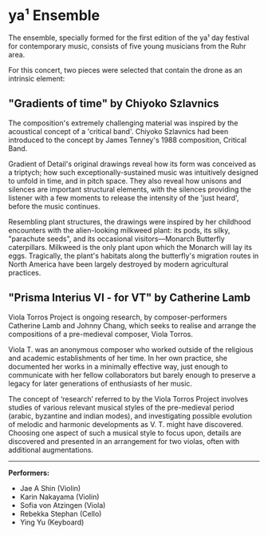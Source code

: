 # ya¹ Ensemble

The ensemble, specially formed for the first edition of the ya¹ day festival for contemporary music, consists of five young musicians from the Ruhr area.

For this concert, two pieces were selected that contain the drone as an intrinsic element:



## "Gradients of time" by Chiyoko Szlavnics

The composition's extremely challenging material was inspired by the acoustical concept of a 'critical band'. Chiyoko Szlavnics had been introduced to the concept by James Tenney's 1988 composition, Critical Band.

Gradient of Detail's original drawings reveal how its form was conceived as a triptych; how such exceptionally-sustained music was intuitively designed to unfold in time, and in pitch space. They also reveal how unisons and silences are important structural elements, with the silences providing the listener with a few moments to release the intensity of the 'just heard', before the music continues.

Resembling plant structures, the drawings were inspired by her childhood encounters with the alien-looking milkweed plant: its pods, its silky, "parachute seeds", and its occasional visitors––Monarch Butterfly caterpillars. Milkweed is the only plant upon which the Monarch will lay its eggs. Tragically, the plant's habitats along the butterfly's migration routes in North America have been largely destroyed by modern agricultural practices.



## "Prisma Interius VI - for VT" by Catherine Lamb

Viola Torros Project is ongoing research, by composer-performers Catherine Lamb and Johnny Chang, which seeks to realise and arrange the compositions of a pre-medieval composer, Viola Torros.

Viola T. was an anonymous composer who worked outside of the religious and academic establishments of her time. In her own practice, she documented her works in a minimally effective way, just enough to communicate with her fellow collaborators but barely enough to preserve a legacy for later generations of enthusiasts of her music.

The concept of ‘research’ referred to by the Viola Torros Project involves studies of various relevant musical styles of the pre-medieval period (arabic, byzantine and indian modes), and investigating possible evolution of melodic and harmonic developments as V. T. might have discovered. Choosing one aspect of such a musical style to focus upon, details are discovered and presented in an arrangement for two violas, often with additional augmentations.

---

**Performers:**

- Jae A Shin (Violin)
- Karin Nakayama (Violin)
- Sofia von Atzingen (Viola)
- Rebekka Stephan (Cello)
- Ying Yu (Keyboard)

